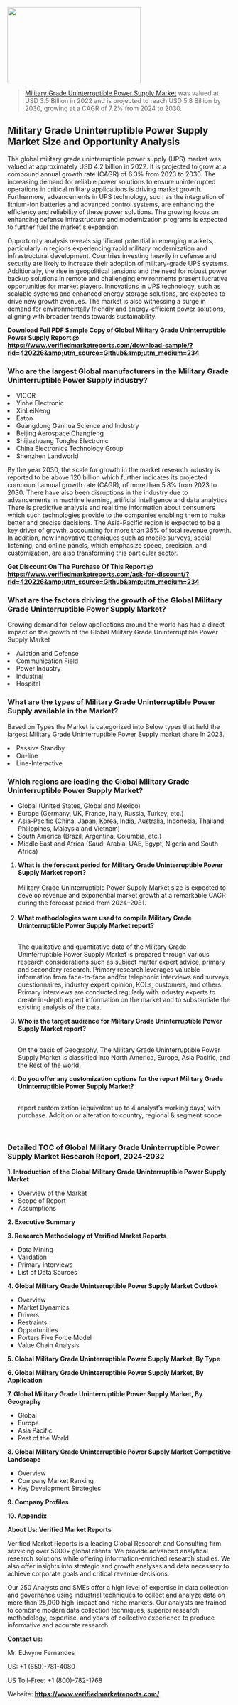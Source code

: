 
<img src="https://ffe5etoiles.com/wp-content/uploads/2024/12/MST1-300x171.png" alt="" width="300" height="171" class="alignnone size-medium wp-image-20088" /><blockquote><p><p><a href="https://www.verifiedmarketreports.com/download-sample/?rid=420226&utm_source=Github&utm_medium=234" target="_blank">Military Grade Uninterruptible Power Supply Market</a> was valued at USD 3.5 Billion in 2022 and is projected to reach USD 5.8 Billion by 2030, growing at a CAGR of 7.2% from 2024 to 2030.</p></blockquote><p><h2>Military Grade Uninterruptible Power Supply Market Size and Opportunity Analysis</h2><p>The global military grade uninterruptible power supply (UPS) market was valued at approximately USD 4.2 billion in 2022. It is projected to grow at a compound annual growth rate (CAGR) of 6.3% from 2023 to 2030. The increasing demand for reliable power solutions to ensure uninterrupted operations in critical military applications is driving market growth. Furthermore, advancements in UPS technology, such as the integration of lithium-ion batteries and advanced control systems, are enhancing the efficiency and reliability of these power solutions. The growing focus on enhancing defense infrastructure and modernization programs is expected to further fuel the market's expansion.</p><p>Opportunity analysis reveals significant potential in emerging markets, particularly in regions experiencing rapid military modernization and infrastructural development. Countries investing heavily in defense and security are likely to increase their adoption of military-grade UPS systems. Additionally, the rise in geopolitical tensions and the need for robust power backup solutions in remote and challenging environments present lucrative opportunities for market players. Innovations in UPS technology, such as scalable systems and enhanced energy storage solutions, are expected to drive new growth avenues. The market is also witnessing a surge in demand for environmentally friendly and energy-efficient power solutions, aligning with broader trends towards sustainability.</p></p><p class=""><strong>Download Full PDF Sample Copy of Global Military Grade Uninterruptible Power Supply Report @ <a href="https://www.verifiedmarketreports.com/download-sample/?rid=420226&amp;utm_source=Github&amp;utm_medium=234" target="_blank">https://www.verifiedmarketreports.com/download-sample/?rid=420226&amp;utm_source=Github&amp;utm_medium=234</a></strong></p><h3 id="" class="">Who are the largest Global manufacturers in the Military Grade Uninterruptible Power Supply industry?</h3><p><li>VICOR</li><li> Yinhe Electronic</li><li> XinLeiNeng</li><li> Eaton</li><li> Guangdong Ganhua Science and Industry</li><li> Beijing Aerospace Changfeng</li><li> Shijiazhuang Tonghe Electronic</li><li> China Electronics Technology Group</li><li> Shenzhen Landworld</li></p><div class=""><div class="" dir="" data-message-author-role="" data-message-id="" data-message-model-slug=""><div class=""><div class=""><div class=""><div class="" dir="" data-message-author-role="" data-message-id="" data-message-model-slug=""><div class=""><div class=""><p>By the year 2030, the scale for growth in the market research industry is reported to be above 120 billion which further indicates its projected compound annual growth rate (CAGR), of more than 5.8% from 2023 to 2030. There have also been disruptions in the industry due to advancements in machine learning, artificial intelligence and data analytics There is predictive analysis and real time information about consumers which such technologies provide to the companies enabling them to make better and precise decisions. The Asia-Pacific region is expected to be a key driver of growth, accounting for more than 35% of total revenue growth. In addition, new innovative techniques such as mobile surveys, social listening, and online panels, which emphasize speed, precision, and customization, are also transforming this particular sector.</p><p><strong>Get Discount On The Purchase Of This Report @&nbsp; <a href="https://www.verifiedmarketreports.com/ask-for-discount/?rid=420226&amp;utm_source=Github&amp;utm_medium=234" target="_blank">https://www.verifiedmarketreports.com/ask-for-discount/?rid=420226&amp;utm_source=Github&amp;utm_medium=234</a></strong></p></div></div></div></div></div></div></div></div><h3 id="" class="">What are the factors driving the growth of the Global Military Grade Uninterruptible Power Supply Market?</h3><p id="" class="">Growing demand for below applications around the world has had a direct impact on the growth of the Global Military Grade Uninterruptible Power Supply Market</p><p id="" class=""><li>Aviation and Defense</li><li> Communication Field</li><li> Power Industry</li><li> Industrial</li><li> Hospital</li></p><h3 id="" class="">What are the types of Military Grade Uninterruptible Power Supply available in the Market?</h3><p id="" class="">Based on Types the Market is categorized into Below types that held the largest Military Grade Uninterruptible Power Supply market share In 2023.</p><p id="" class=""><li>Passive Standby</li><li> On-line</li><li> Line-Interactive</li></p><h3 id="" class="">Which regions are leading the Global Military Grade Uninterruptible Power Supply Market?</h3><ul><li>Global (United States, Global and Mexico)</li><li>Europe (Germany, UK, France, Italy, Russia, Turkey, etc.)</li><li>Asia-Pacific (China, Japan, Korea, India, Australia, Indonesia, Thailand, Philippines, Malaysia and Vietnam)</li><li>South America (Brazil, Argentina, Columbia, etc.)</li><li>Middle East and Africa (Saudi Arabia, UAE, Egypt, Nigeria and South Africa)</li></ul><p><ol><li><strong>What is the forecast period for Military Grade Uninterruptible Power Supply Market report?<br /></strong><br /><span data-sheets-root="1" data-sheets-value="{&quot;1&quot;:2,&quot;2&quot;:&quot;XXXX size is expected to develop revenue and exponential market growth at a remarkable CAGR during the forecast period from 2024&ndash;2030.&quot;}" data-sheets-userformat="{&quot;2&quot;:12674,&quot;4&quot;:{&quot;1&quot;:2,&quot;2&quot;:16776960},&quot;10&quot;:2,&quot;11&quot;:0,&quot;15&quot;:&quot;Arial&quot;,&quot;16&quot;:12}">Military Grade Uninterruptible Power Supply Market size is expected to develop revenue and exponential market growth at a remarkable CAGR during the forecast period from 2024&ndash;2031.</span><br /><br /></li><li><strong>What methodologies were used to compile Military Grade Uninterruptible Power Supply Market report?<br /><br /></strong><p>The qualitative and quantitative data of the&nbsp;Military Grade Uninterruptible Power Supply Market is prepared through various research considerations such as subject matter expert advice, primary and secondary research. Primary research leverages valuable information from face-to-face and/or telephonic interviews and surveys, questionnaires, industry expert opinion, KOLs, customers, and others. Primary interviews are conducted regularly with industry experts to create in-depth expert information on the market and to substantiate the existing analysis of the data.&nbsp;</p></li><li><strong>Who is the target audience for Military Grade Uninterruptible Power Supply Market report?<br /><br /></strong><p>On the basis of Geography, The&nbsp;Military Grade Uninterruptible Power Supply Market is classified into North America, Europe, Asia Pacific, and the Rest of the world.</p></li><li><strong>Do you offer any customization options for the report Military Grade Uninterruptible Power Supply Market?<br /><br /></strong><p>report customization (equivalent up to 4 analyst&rsquo;s working days) with purchase. Addition or alteration to country, regional &amp; segment scope</p><p>&nbsp;</p></li></ol></p><h3 id="" class="">Detailed TOC of Global Military Grade Uninterruptible Power Supply Market Research Report, 2024-2032</h3><p id="" class=""><strong>1. Introduction of the Global Military Grade Uninterruptible Power Supply Market</strong></p><ul><li>Overview of the Market</li><li>Scope of Report</li><li>Assumptions</li></ul><p id="" class=""><strong>2. Executive Summary</strong></p><p id="" class=""><strong>3. Research Methodology of&nbsp;Verified Market Reports</strong></p><ul><li>Data Mining</li><li>Validation</li><li>Primary Interviews</li><li>List of Data Sources</li></ul><p id="" class=""><strong>4. Global Military Grade Uninterruptible Power Supply Market Outlook</strong></p><ul><li>Overview</li><li>Market Dynamics</li><li>Drivers</li><li>Restraints</li><li>Opportunities</li><li>Porters Five Force Model</li><li>Value Chain Analysis</li></ul><p id="" class=""><strong>5. Global Military Grade Uninterruptible Power Supply Market, By&nbsp;Type</strong></p><p id="" class=""><strong>6. Global Military Grade Uninterruptible Power Supply Market, By Application</strong></p><p id="" class=""><strong>7. Global Military Grade Uninterruptible Power Supply Market, By Geography</strong></p><ul><li>Global</li><li>Europe</li><li>Asia Pacific</li><li>Rest of the World</li></ul><p id="" class=""><strong>8. Global Military Grade Uninterruptible Power Supply Market Competitive Landscape</strong></p><ul><li>Overview</li><li>Company Market Ranking</li><li>Key Development Strategies</li></ul><p id="" class=""><strong>9. Company Profiles</strong></p><p id="" class=""><strong>10. Appendix</strong></p><p id="" class=""><strong>About Us: Verified Market Reports</strong></p><p id="" class="">Verified Market Reports is a leading Global Research and Consulting firm servicing over 5000+ global clients. We provide advanced analytical research solutions while offering information-enriched research studies. We also offer insights into strategic and growth analyses and data necessary to achieve corporate goals and critical revenue decisions.</p><p id="" class="">Our 250 Analysts and SMEs offer a high level of expertise in data collection and governance using industrial techniques to collect and analyze data on more than 25,000 high-impact and niche markets. Our analysts are trained to combine modern data collection techniques, superior research methodology, expertise, and years of collective experience to produce informative and accurate research.</p><p id="" class=""><strong>Contact us:</strong></p><p id="" class="">Mr. Edwyne Fernandes</p><p id="" class="">US: +1 (650)-781-4080</p><p id="" class="">US Toll-Free: +1 (800)-782-1768</p><p id="" class="">Website: <a target="" data-test-app-aware-link=""><strong>https://www.verifiedmarketreports.com/</strong></a></p>
